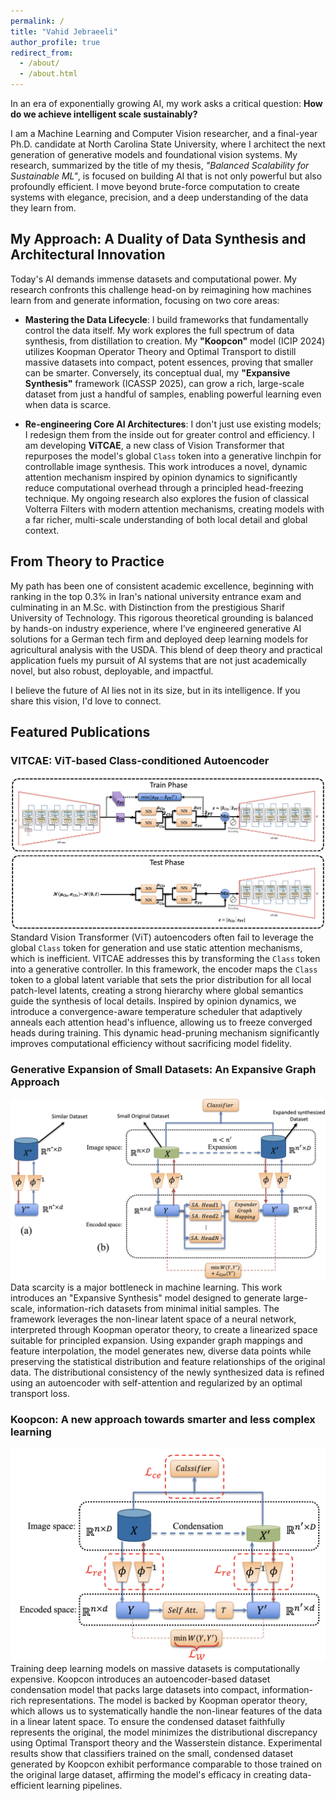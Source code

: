 ```yaml
---
permalink: /
title: "Vahid Jebraeeli"
author_profile: true
redirect_from: 
  - /about/
  - /about.html
---
```


In an era of exponentially growing AI, my work asks a critical question: **How do we achieve intelligent scale sustainably?**

I am a Machine Learning and Computer Vision researcher, and a final-year Ph.D. candidate at North Carolina State University, where I architect the next generation of generative models and foundational vision systems. My research, summarized by the title of my thesis, *"Balanced Scalability for Sustainable ML"*, is focused on building AI that is not only powerful but also profoundly efficient. I move beyond brute-force computation to create systems with elegance, precision, and a deep understanding of the data they learn from.

## My Approach: A Duality of Data Synthesis and Architectural Innovation

Today's AI demands immense datasets and computational power. My research confronts this challenge head-on by reimagining how machines learn from and generate information, focusing on two core areas:

* **Mastering the Data Lifecycle**: I build frameworks that fundamentally control the data itself. My work explores the full spectrum of data synthesis, from distillation to creation. My **"Koopcon"** model (ICIP 2024) utilizes Koopman Operator Theory and Optimal Transport to distill massive datasets into compact, potent essences, proving that smaller can be smarter. Conversely, its conceptual dual, my **"Expansive Synthesis"** framework (ICASSP 2025), can grow a rich, large-scale dataset from just a handful of samples, enabling powerful learning even when data is scarce.

* **Re-engineering Core AI Architectures**: I don't just use existing models; I redesign them from the inside out for greater control and efficiency. I am developing **ViTCAE**, a new class of Vision Transformer that repurposes the model's global `Class` token into a generative linchpin for controllable image synthesis. This work introduces a novel, dynamic attention mechanism inspired by opinion dynamics to significantly reduce computational overhead through a principled head-freezing technique. My ongoing research also explores the fusion of classical Volterra Filters with modern attention mechanisms, creating models with a far richer, multi-scale understanding of both local detail and global context.

## From Theory to Practice

My path has been one of consistent academic excellence, beginning with ranking in the top 0.3% in Iran's national university entrance exam and culminating in an M.Sc. with Distinction from the prestigious Sharif University of Technology. This rigorous theoretical grounding is balanced by hands-on industry experience, where I’ve engineered generative AI solutions for a German tech firm and deployed deep learning models for agricultural analysis with the USDA. This blend of deep theory and practical application fuels my pursuit of AI systems that are not just academically novel, but also robust, deployable, and impactful.

I believe the future of AI lies not in its size, but in its intelligence. If you share this vision, I'd love to connect.

## Featured Publications

### VITCAE: ViT-based Class-conditioned Autoencoder
![VITCAE Architecture](/images/vitcae_architecture.png)
Standard Vision Transformer (ViT) autoencoders often fail to leverage the global `Class` token for generation and use static attention mechanisms, which is inefficient. VITCAE addresses this by transforming the `Class` token into a generative controller. In this framework, the encoder maps the `Class` token to a global latent variable that sets the prior distribution for all local patch-level latents, creating a strong hierarchy where global semantics guide the synthesis of local details. Inspired by opinion dynamics, we introduce a convergence-aware temperature scheduler that adaptively anneals each attention head's influence, allowing us to freeze converged heads during training. This dynamic head-pruning mechanism significantly improves computational efficiency without sacrificing model fidelity.

### Generative Expansion of Small Datasets: An Expansive Graph Approach
![Expansive Synthesis Architecture](/images/expansive_synthesis.png)
Data scarcity is a major bottleneck in machine learning. This work introduces an "Expansive Synthesis" model designed to generate large-scale, information-rich datasets from minimal initial samples. The framework leverages the non-linear latent space of a neural network, interpreted through Koopman operator theory, to create a linearized space suitable for principled expansion. Using expander graph mappings and feature interpolation, the model generates new, diverse data points while preserving the statistical distribution and feature relationships of the original data. The distributional consistency of the newly synthesized data is refined using an autoencoder with self-attention and regularized by an optimal transport loss.

### Koopcon: A new approach towards smarter and less complex learning
![Koopcon Architecture](/images/koopcon_architecture.png)
Training deep learning models on massive datasets is computationally expensive. Koopcon introduces an autoencoder-based dataset condensation model that packs large datasets into compact, information-rich representations. The model is backed by Koopman operator theory, which allows us to systematically handle the non-linear features of the data in a linear latent space. To ensure the condensed dataset faithfully represents the original, the model minimizes the distributional discrepancy using Optimal Transport theory and the Wasserstein distance. Experimental results show that classifiers trained on the small, condensed dataset generated by Koopcon exhibit performance comparable to those trained on the original large dataset, affirming the model's efficacy in creating data-efficient learning pipelines.
